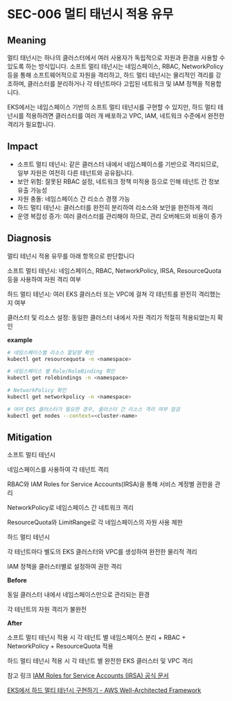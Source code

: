 # SEC-006 멀티 태넌시 적용 유무

## Meaning
멀티 태넌시는 하나의 클러스터에서 여러 사용자가 독립적으로 자원과 환경을 사용할 수 있도록 하는 방식입니다. 소프트 멀티 테넌시는 네임스페이스, RBAC, NetworkPolicy 등을 통해 소프트웨어적으로 자원을 격리하고, 하드 멀티 테넌시는 물리적인 격리를 강조하며, 클러스터를 분리하거나 각 테넌트마다 고립된 네트워크 및 IAM 정책을 적용합니다.

EKS에서는 네임스페이스 기반의 소프트 멀티 테넌시를 구현할 수 있지만, 하드 멀티 테넌시를 적용하려면 클러스터를 여러 개 배포하고 VPC, IAM, 네트워크 수준에서 완전한 격리가 필요합니다.

## Impact
- 소프트 멀티 테넌시: 같은 클러스터 내에서 네임스페이스를 기반으로 격리되므로, 일부 자원은 여전히 다른 테넌트와 공유됩니다.
- 보안 위험: 잘못된 RBAC 설정, 네트워크 정책 미적용 등으로 인해 테넌트 간 정보 유출 가능성
- 자원 충돌: 네임스페이스 간 리소스 경쟁 가능
- 하드 멀티 테넌시: 클러스터를 완전히 분리하여 리소스와 보안을 완전하게 격리
- 운영 복잡성 증가: 여러 클러스터를 관리해야 하므로, 관리 오버헤드와 비용이 증가

## Diagnosis
멀티 테넌시 적용 유무를 아래 항목으로 판단합니다

소프트 멀티 테넌시: 네임스페이스, RBAC, NetworkPolicy, IRSA, ResourceQuota 등을 사용하여 자원 격리 여부

하드 멀티 테넌시: 여러 EKS 클러스터 또는 VPC에 걸쳐 각 테넌트를 완전히 격리했는지 여부

클러스터 및 리소스 설정: 동일한 클러스터 내에서 자원 격리가 적절히 적용되었는지 확인

**example**

```bash
# 네임스페이스별 리소스 할당량 확인
kubectl get resourcequota -n <namespace>

# 네임스페이스 별 Role/RoleBinding 확인
kubectl get rolebindings -n <namespace>

# NetworkPolicy 확인
kubectl get networkpolicy -n <namespace>

# 여러 EKS 클러스터가 필요한 경우, 클러스터 간 리소스 격리 여부 점검
kubectl get nodes --context=<cluster-name>
```

## Mitigation
소프트 멀티 테넌시

네임스페이스를 사용하여 각 테넌트 격리

RBAC와 IAM Roles for Service Accounts(IRSA)을 통해 서비스 계정별 권한을 관리

NetworkPolicy로 네임스페이스 간 네트워크 격리

ResourceQuota와 LimitRange로 각 네임스페이스의 자원 사용 제한

하드 멀티 테넌시

각 테넌트마다 별도의 EKS 클러스터와 VPC를 생성하여 완전한 물리적 격리

IAM 정책을 클러스터별로 설정하여 권한 격리

**Before**

동일 클러스터 내에서 네임스페이스만으로 관리되는 환경

각 테넌트의 자원 격리가 불완전

**After**

소프트 멀티 테넌시 적용 시 각 테넌트 별 네임스페이스 분리 + RBAC + NetworkPolicy + ResourceQuota 적용

하드 멀티 테넌시 적용 시 각 테넌트 별 완전한 EKS 클러스터 및 VPC 격리

참고 링크
[IAM Roles for Service Accounts (IRSA) 공식 문서](https://docs.aws.amazon.com/ko_kr/eks/latest/userguide/iam-roles-for-service-accounts.html)

[EKS에서 하드 멀티 테넌시 구현하기 - AWS Well-Architected Framework](https://aws.amazon.com/ko/architecture/well-architected/?wa-lens-whitepapers.sort-by=item.additionalFields.sortDate&wa-lens-whitepapers.sort-order=desc&wa-guidance-whitepapers.sort-by=item.additionalFields.sortDate&wa-guidance-whitepapers.sort-order=desc)
